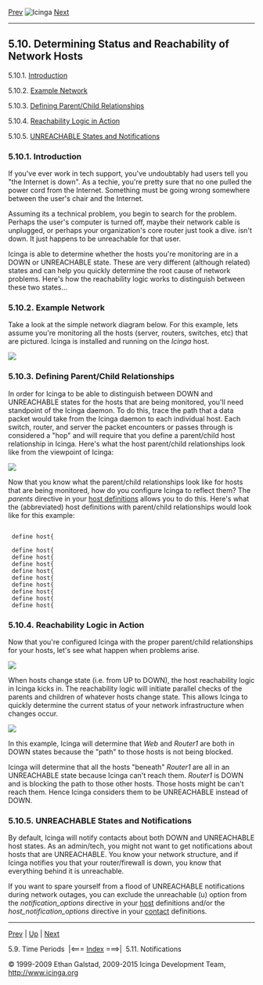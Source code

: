 [Prev](timeperiods.md) ![Icinga](../images/logofullsize.png "Icinga") [Next](notifications.md)

* * * * *

5.10. Determining Status and Reachability of Network Hosts
----------------------------------------------------------

5.10.1. [Introduction](networkreachability.md#introduction)

5.10.2. [Example Network](networkreachability.md#examplenetwork)

5.10.3. [Defining Parent/Child
Relationships](networkreachability.md#parentchildrelations)

5.10.4. [Reachability Logic in
Action](networkreachability.md#logicinaction)

5.10.5. [UNREACHABLE States and
Notifications](networkreachability.md#unreachableandnotifications)

### 5.10.1. Introduction

If you've ever work in tech support, you've undoubtably had users tell
you "the Internet is down". As a techie, you're pretty sure that no one
pulled the power cord from the Internet. Something must be going wrong
somewhere between the user's chair and the Internet.

Assuming its a technical problem, you begin to search for the problem.
Perhaps the user's computer is turned off, maybe their network cable is
unplugged, or perhaps your organization's core router just took a dive.
isn't down. It just happens to be unreachable for that user.

Icinga is able to determine whether the hosts you're monitoring are in a
DOWN or UNREACHABLE state. These are very different (although related)
states and can help you quickly determine the root cause of network
problems. Here's how the reachability logic works to distinguish between
these two states...

### 5.10.2. Example Network

Take a look at the simple network diagram below. For this example, lets
assume you're monitoring all the hosts (server, routers, switches, etc)
that are pictured. Icinga is installed and running on the *Icinga* host.

![](../images/reachability1.png)

### 5.10.3. Defining Parent/Child Relationships

In order for Icinga to be able to distinguish between DOWN and
UNREACHABLE states for the hosts that are being monitored, you'll need
standpoint of the Icinga daemon. To do this, trace the path that a data
packet would take from the Icinga daemon to each individual host. Each
switch, router, and server the packet encounters or passes through is
considered a "hop" and will require that you define a parent/child host
relationship in Icinga. Here's what the host parent/child relationships
look like from the viewpoint of Icinga:

![](../images/reachability2.png)

Now that you know what the parent/child relationships look like for
hosts that are being monitored, how do you configure Icinga to reflect
them? The *parents* directive in your [host
definitions](objectdefinitions.md#objectdefinitions-host) allows you
to do this. Here's what the (abbreviated) host definitions with
parent/child relationships would look like for this example:

<pre><code>
 define host{

 define host{
 define host{
 define host{
 define host{
 define host{
 define host{
 define host{
 define host{
 define host{
</code></pre>

### 5.10.4. Reachability Logic in Action

Now that you're configured Icinga with the proper parent/child
relationships for your hosts, let's see what happen when problems arise.

![](../images/reachability3.png)

When hosts change state (i.e. from UP to DOWN), the host reachability
logic in Icinga kicks in. The reachability logic will initiate parallel
checks of the parents and children of whatever hosts change state. This
allows Icinga to quickly determine the current status of your network
infrastructure when changes occur.

![](../images/reachability4.png)

In this example, Icinga will determine that *Web* and *Router1* are both
in DOWN states because the "path" to those hosts is not being blocked.

Icinga will determine that all the hosts "beneath" *Router1* are all in
an UNREACHABLE state because Icinga can't reach them. *Router1* is DOWN
and is blocking the path to those other hosts. Those hosts might be
can't reach them. Hence Icinga considers them to be UNREACHABLE instead
of DOWN.

### 5.10.5. UNREACHABLE States and Notifications

By default, Icinga will notify contacts about both DOWN and UNREACHABLE
host states. As an admin/tech, you might not want to get notifications
about hosts that are UNREACHABLE. You know your network structure, and
if Icinga notifies you that your router/firewall is down, you know that
everything behind it is unreachable.

If you want to spare yourself from a flood of UNREACHABLE notifications
during network outages, you can exclude the unreachable (u) option from
the *notification\_options* directive in your
[host](objectdefinitions.md#objectdefinitions-host) definitions and/or
the *host\_notification\_options* directive in your
[contact](objectdefinitions.md#objectdefinitions-contact) definitions.

* * * * *

[Prev](timeperiods.md) | [Up](ch05.md) | [Next](notifications.md)

5.9. Time Periods  |<=== [Index](index.md) ===>|  5.11. Notifications

© 1999-2009 Ethan Galstad, 2009-2015 Icinga Development Team,
http://www.icinga.org
